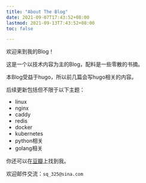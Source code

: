 ```yaml
---
title: "About The Blog"
date: 2021-09-07T17:43:52+08:00
lastmod: 2021-09-13T7:43:52+08:00
toc: false

---
```


欢迎来到我的Blog！

这是一个以技术内容为主的Blog，配料是一些零散的书摘。

本Blog受益于hugo，所以前几篇会写hugo相关的内容。

后续更新包括但不限于以下主题：
- linux
- nginx
- caddy
- redis
- docker
- kubernetes
- python相关
- golang相关

你还可以在[豆瓣](https://www.douban.com/people/79138294/)上找到我。

欢迎邮件交流：`sq_325@sina.com`